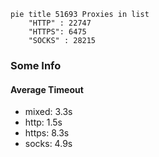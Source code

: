 
```mermaid
pie title 51693 Proxies in list
    "HTTP" : 22747
    "HTTPS": 6475
    "SOCKS" : 28215
```

### Some Info
#### Average Timeout

- mixed: 3.3s
- http: 1.5s
- https: 8.3s
- socks: 4.9s